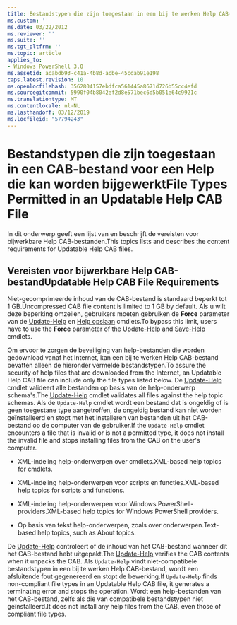 ```yaml
---
title: Bestandstypen die zijn toegestaan in een bij te werken Help CAB-bestand | Microsoft Docs
ms.custom: ''
ms.date: 03/22/2012
ms.reviewer: ''
ms.suite: ''
ms.tgt_pltfrm: ''
ms.topic: article
applies_to:
- Windows PowerShell 3.0
ms.assetid: acabdb93-c41a-4b8d-acbe-45cdab91e198
caps.latest.revision: 10
ms.openlocfilehash: 3562804157ebdfca561445a8671d726b55cc4efd
ms.sourcegitcommit: 5990f04b8042ef2d8e571bec6d5b051e64c9921c
ms.translationtype: MT
ms.contentlocale: nl-NL
ms.lasthandoff: 03/12/2019
ms.locfileid: "57794243"
---
```

# <a name="file-types-permitted-in-an-updatable-help-cab-file"></a><span data-ttu-id="63472-102">Bestandstypen die zijn toegestaan in een CAB-bestand voor een Help die kan worden bijgewerkt</span><span class="sxs-lookup"><span data-stu-id="63472-102">File Types Permitted in an Updatable Help CAB File</span></span>

<span data-ttu-id="63472-103">In dit onderwerp geeft een lijst van en beschrijft de vereisten voor bijwerkbare Help CAB-bestanden.</span><span class="sxs-lookup"><span data-stu-id="63472-103">This topics lists and describes the content requirements for Updatable Help CAB files.</span></span>

## <a name="updatable-help-cab-file-requirements"></a><span data-ttu-id="63472-104">Vereisten voor bijwerkbare Help CAB-bestand</span><span class="sxs-lookup"><span data-stu-id="63472-104">Updatable Help CAB File Requirements</span></span>

<span data-ttu-id="63472-105">Niet-gecomprimeerde inhoud van de CAB-bestand is standaard beperkt tot 1 GB.</span><span class="sxs-lookup"><span data-stu-id="63472-105">Uncompressed CAB file content is limited to 1 GB by default.</span></span> <span data-ttu-id="63472-106">Als u wilt deze beperking omzeilen, gebruikers moeten gebruiken de **Force** parameter van de [Update-Help](/powershell/module/Microsoft.PowerShell.Core/Update-Help) en [Help opslaan](/powershell/module/Microsoft.PowerShell.Core/Save-Help) cmdlets.</span><span class="sxs-lookup"><span data-stu-id="63472-106">To bypass this limit, users have to use the **Force** parameter of the [Update-Help](/powershell/module/Microsoft.PowerShell.Core/Update-Help) and [Save-Help](/powershell/module/Microsoft.PowerShell.Core/Save-Help) cmdlets.</span></span>

<span data-ttu-id="63472-107">Om ervoor te zorgen de beveiliging van help-bestanden die worden gedownload vanaf het Internet, kan een bij te werken Help CAB-bestand bevatten alleen de hieronder vermelde bestandstypen.</span><span class="sxs-lookup"><span data-stu-id="63472-107">To assure the security of help files that are downloaded from the Internet, an Updatable Help CAB file can include only the file types listed below.</span></span> <span data-ttu-id="63472-108">De [Update-Help](/powershell/module/Microsoft.PowerShell.Core/Update-Help) cmdlet valideert alle bestanden op basis van de help-onderwerp schema's.</span><span class="sxs-lookup"><span data-stu-id="63472-108">The [Update-Help](/powershell/module/Microsoft.PowerShell.Core/Update-Help) cmdlet validates all files against the help topic schemas.</span></span> <span data-ttu-id="63472-109">Als de `Update-Help` cmdlet wordt een bestand dat is ongeldig of is geen toegestane type aangetroffen, de ongeldig bestand kan niet worden geïnstalleerd en stopt met het installeren van bestanden uit het CAB-bestand op de computer van de gebruiker.</span><span class="sxs-lookup"><span data-stu-id="63472-109">If the `Update-Help` cmdlet encounters a file that is invalid or is not a permitted type, it does not install the invalid file and stops installing files from the CAB on the user's computer.</span></span>

- <span data-ttu-id="63472-110">XML-indeling help-onderwerpen over cmdlets.</span><span class="sxs-lookup"><span data-stu-id="63472-110">XML-based help topics for cmdlets.</span></span>

- <span data-ttu-id="63472-111">XML-indeling help-onderwerpen voor scripts en functies.</span><span class="sxs-lookup"><span data-stu-id="63472-111">XML-based help topics for scripts and functions.</span></span>

- <span data-ttu-id="63472-112">XML-indeling help-onderwerpen voor Windows PowerShell-providers.</span><span class="sxs-lookup"><span data-stu-id="63472-112">XML-based help topics for Windows PowerShell providers.</span></span>

- <span data-ttu-id="63472-113">Op basis van tekst help-onderwerpen, zoals over onderwerpen.</span><span class="sxs-lookup"><span data-stu-id="63472-113">Text-based help topics, such as About topics.</span></span>

<span data-ttu-id="63472-114">De [Update-Help](/powershell/module/Microsoft.PowerShell.Core/Update-Help) controleert of de inhoud van het CAB-bestand wanneer dit het CAB-bestand hebt uitgepakt.</span><span class="sxs-lookup"><span data-stu-id="63472-114">The [Update-Help](/powershell/module/Microsoft.PowerShell.Core/Update-Help) verifies the CAB contents when it unpacks the CAB.</span></span> <span data-ttu-id="63472-115">Als `Update-Help` vindt niet-compatibele bestandstypen in een bij te werken Help CAB-bestand, wordt een afsluitende fout gegenereerd en stopt de bewerking.</span><span class="sxs-lookup"><span data-stu-id="63472-115">If `Update-Help` finds non-compliant file types in an Updatable Help CAB file, it generates a terminating error and stops the operation.</span></span> <span data-ttu-id="63472-116">Wordt een help-bestanden van het CAB-bestand, zelfs als die van compatibele bestandstypen niet geïnstalleerd.</span><span class="sxs-lookup"><span data-stu-id="63472-116">It does not install any help files from the CAB, even those of compliant file types.</span></span>